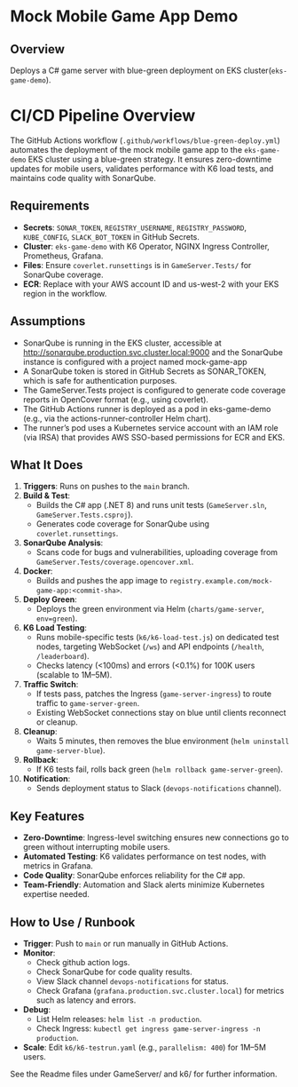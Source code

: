 # Mock Mobile Game App Demo

## Overview
Deploys a C# game server with blue-green deployment on EKS cluster(`eks-game-demo`).

# CI/CD Pipeline Overview

The GitHub Actions workflow (`.github/workflows/blue-green-deploy.yml`) automates the deployment of the mock mobile game app to the `eks-game-demo` EKS cluster using a blue-green strategy. It ensures zero-downtime updates for mobile users, validates performance with K6 load tests, and maintains code quality with SonarQube.


## Requirements
- **Secrets**: `SONAR_TOKEN`, `REGISTRY_USERNAME`, `REGISTRY_PASSWORD`, `KUBE_CONFIG`, `SLACK_BOT_TOKEN` in GitHub Secrets.
- **Cluster**: `eks-game-demo` with K6 Operator, NGINX Ingress Controller, Prometheus, Grafana.
- **Files**: Ensure `coverlet.runsettings` is in `GameServer.Tests/` for SonarQube coverage.
- **ECR**: Replace <account-id> with your AWS account ID and us-west-2 with your EKS region in the workflow.


## Assumptions
- SonarQube is running in the EKS cluster, accessible at http://sonarqube.production.svc.cluster.local:9000 and the SonarQube instance is configured with a project named mock-game-app
- A SonarQube token is stored in GitHub Secrets as SONAR_TOKEN, which is safe for authentication purposes.
- The GameServer.Tests project is configured to generate code coverage reports in OpenCover format (e.g., using coverlet).
- The GitHub Actions runner is deployed as a pod in eks-game-demo (e.g., via the actions-runner-controller Helm chart).
- The runner’s pod uses a Kubernetes service account with an IAM role (via IRSA) that provides AWS SSO-based permissions for ECR and EKS.


## What It Does

1. **Triggers**: Runs on pushes to the `main` branch.
2. **Build & Test**:
   - Builds the C# app (.NET 8) and runs unit tests (`GameServer.sln`, `GameServer.Tests.csproj`).
   - Generates code coverage for SonarQube using `coverlet.runsettings`.
3. **SonarQube Analysis**:
   - Scans code for bugs and vulnerabilities, uploading coverage from `GameServer.Tests/coverage.opencover.xml`.
4. **Docker**:
   - Builds and pushes the app image to `registry.example.com/mock-game-app:<commit-sha>`.
5. **Deploy Green**:
   - Deploys the green environment via Helm (`charts/game-server`, `env=green`).
6. **K6 Load Testing**:
   - Runs mobile-specific tests (`k6/k6-load-test.js`) on dedicated test nodes, targeting WebSocket (`/ws`) and API endpoints (`/health`, `/leaderboard`).
   - Checks latency (<100ms) and errors (<0.1%) for 100K users (scalable to 1M–5M).
7. **Traffic Switch**:
   - If tests pass, patches the Ingress (`game-server-ingress`) to route traffic to `game-server-green`.
   - Existing WebSocket connections stay on blue until clients reconnect or cleanup.
8. **Cleanup**:
   - Waits 5 minutes, then removes the blue environment (`helm uninstall game-server-blue`).
9. **Rollback**:
   - If K6 tests fail, rolls back green (`helm rollback game-server-green`).
10. **Notification**:
    - Sends deployment status to Slack (`devops-notifications` channel).

## Key Features

- **Zero-Downtime**: Ingress-level switching ensures new connections go to green without interrupting mobile users.
- **Automated Testing**: K6 validates performance on test nodes, with metrics in Grafana.
- **Code Quality**: SonarQube enforces reliability for the C# app.
- **Team-Friendly**: Automation and Slack alerts minimize Kubernetes expertise needed.


## How to Use / Runbook

- **Trigger**: Push to `main` or run manually in GitHub Actions.
- **Monitor**:
  - Check github action logs.
  - Check SonarQube for code quality results.
  - View Slack channel `devops-notifications` for status.
  - Check  Grafana (`grafana.production.svc.cluster.local`) for metrics such as latency and errors.
- **Debug**:
  - List Helm releases: `helm list -n production`.
  - Check Ingress: `kubectl get ingress game-server-ingress -n production`.
- **Scale**: Edit `k6/k6-testrun.yaml` (e.g., `parallelism: 400`) for 1M–5M users.

See the Readme files under GameServer/ and k6/ for further information.